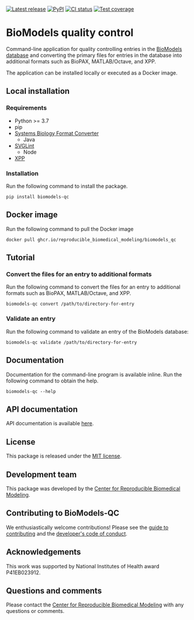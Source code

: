 [![Latest release](https://img.shields.io/github/v/release/reproducible-biomedical-modeling/biomodels_qc)](https://github.com/reproducible-biomedical-modeling/biomodels_qc/releases)
[![PyPI](https://img.shields.io/pypi/v/biomodels-qc)](https://pypi.org/project/biomodels-qc/)
[![CI status](https://github.com/reproducible-biomedical-modeling/biomodels_qc/workflows/Continuous%20integration/badge.svg)](https://github.com/reproducible-biomedical-modeling/biomodels_qc/actions?query=workflow%3A%22Continuous+integration%22)
[![Test coverage](https://codecov.io/gh/reproducible-biomedical-modeling/biomodels_qc/branch/dev/graph/badge.svg)](https://codecov.io/gh/reproducible-biomedical-modeling/biomodels_qc)

# BioModels quality control
Command-line application for quality controlling entries in the [BioModels database](https://www.ebi.ac.uk/biomodels/) and converting the primary files for entries in the database into additional formats such as BioPAX, MATLAB/Octave, and XPP.

The application can be installed locally or executed as a Docker image.

## Local installation

### Requirements
* Python >= 3.7
* pip
* [Systems Biology Format Converter](http://sbfc.sourceforge.net/mediawiki/index.php/Main_Page)
    * Java
* [SVGLint](https://www.npmjs.com/package/svglint)
    * Node
* [XPP](http://www.math.pitt.edu/~bard/xpp/xpp.html)

### Installation
Run the following command to install the package.
```
pip install biomodels-qc
```

## Docker image
Run the following command to pull the Docker image
```
docker pull ghcr.io/reproducible_biomedical_modeling/biomodels_qc
```

## Tutorial

### Convert the files for an entry to additional formats
Run the following command to convert the files for an entry to additional formats such as BioPAX, MATLAB/Octave, and XPP.
```
biomodels-qc convert /path/to/directory-for-entry
```

### Validate an entry
Run the following command to validate an entry of the BioModels database:
```
biomodels-qc validate /path/to/directory-for-entry
```

## Documentation
Documentation for the command-line program is available inline. Run the following command to obtain the help.
```
biomodels-qc --help
```

## API documentation
API documentation is available [here](https://reproducible-biomedical-modeling.github.io/biomodels_qc/).

## License
This package is released under the [MIT license](LICENSE).

## Development team
This package was developed by the [Center for Reproducible Biomedical Modeling](http://reproduciblebiomodels.org).

## Contributing to BioModels-QC
We enthusiastically welcome contributions! Please see the [guide to contributing](CONTRIBUTING.md) and the [developer's code of conduct](CODE_OF_CONDUCT.md).

## Acknowledgements
This work was supported by National Institutes of Health award P41EB023912.

## Questions and comments
Please contact the [Center for Reproducible Biomedical Modeling](mailto:info@reproduciblebiomodels.org) with any questions or comments.
